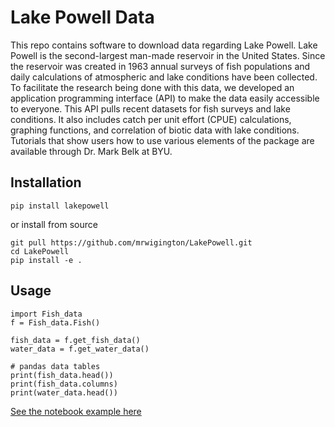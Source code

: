 # Lake Powell Data

This repo contains software to download data regarding Lake Powell. Lake Powell is the second-largest man-made reservoir in the United States. Since the reservoir was created in 1963 annual surveys of fish populations and daily calculations of atmospheric and lake conditions have been collected. To facilitate the research being done with this data, we developed an application programming interface (API) to make the data easily accessible to everyone. This API pulls recent datasets for fish surveys and lake conditions. It also includes catch per unit effort (CPUE) calculations, graphing functions, and correlation of biotic data with lake conditions. Tutorials that show users how to use various elements of the package are available through Dr. Mark Belk at BYU.

## Installation

```
pip install lakepowell
```

or install from source

```
git pull https://github.com/mrwigington/LakePowell.git
cd LakePowell
pip install -e .
```

## Usage
```
import Fish_data
f = Fish_data.Fish()

fish_data = f.get_fish_data()
water_data = f.get_water_data()

# pandas data tables
print(fish_data.head())
print(fish_data.columns)
print(water_data.head())
```

[See the notebook example here](https://github.com/mrwigington/LakePowell/blob/master/.ipynb_checkpoints/data_descriptor-checkpoint.ipynb)

